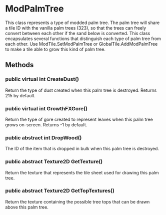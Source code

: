 # ModPalmTree

This class represents a type of modded palm tree. The palm tree will share a tile ID with the vanilla palm trees (323), so that the trees can freely convert between each other if the sand below is converted. This class encapsulates several functions that distinguish each type of palm tree from each other. Use ModTile.SetModPalmTree or GlobalTile.AddModPalmTree to make a tile able to grow this kind of palm tree.

## Methods

### public virtual int CreateDust()

Return the type of dust created when this palm tree is destroyed. Returns 215 by default.

### public virtual int GrowthFXGore()

Return the type of gore created to represent leaves when this palm tree grows on-screen. Returns -1 by default.

### public abstract int DropWood()

The ID of the item that is dropped in bulk when this palm tree is destroyed.

### public abstract Texture2D GetTexture()

Return the texture that represents the tile sheet used for drawing this palm tree.

### public abstract Texture2D GetTopTextures()

Return the texture containing the possible tree tops that can be drawn above this palm tree.